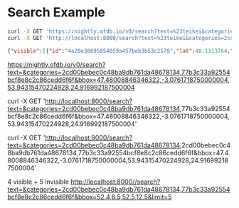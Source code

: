 # Search Example

```sh
curl -X GET 'https://nightly.ofdb.io/v0/search?text=%23teikei&categories=2cd00bebec0c48ba9db761da48678134,77b3c33a92554bcf8e8c2c86cedd6f6f&bbox=47.97337538577628,10.95611572265625,48.29004635269247,12.274475097656252'
curl -X GET 'http://localhost:8000/search?text=%23teikei&categories=2cd00bebec0c48ba9db761da48678134,77b3c33a92554bcf8e8c2c86cedd6f6f&bbox=47.97337538577628,10.95611572265625,48.29004635269247,12.274475097656252'
```

```json
{"visible":[{"id":"4a28e38695854059a457beb3b53c2578","lat":48.1313764,"lng":11.6786861},{"id":"6d6146e07f584e908d142e15a3895917","lat":48.1113642,"lng":11.5949569},{"id":"636eccbedf4243798351bdc3265c76db","lat":48.115337100000005,"lng":11.5759799}],"invisible":[{"id":"fe2e835bb28e4082b0dbd8f2a7158d4f","lat":51.95532468103803,"lng":7.637477517127992},{"id":"de6ac9a92bde46d0b34bd5961196ec12","lat":47.4913731,"lng":7.6175922},{"id":"67dd3653f45c4deaa961c0369520219c","lat":19.471123927418738,"lng":-96.96337670087816},{"id":"ff20f44776c0486682bc2e926d6d2bb3","lat":48.7244278,"lng":9.14492801713147},{"id":"c5c844f92a4d4e459392197bc6805ee7","lat":47.9941572,"lng":7.84340860047771}]}
```

<https://nightly.ofdb.io/v0/search?text=&categories=2cd00bebec0c48ba9db761da48678134,77b3c33a92554bcf8e8c2c86cedd6f6f&bbox=47.48008846346322,-3.0761718750000004,53.94315470224928,24.916992187500004>

curl -X GET '<http://localhost:8000/search?text=&categories=2cd00bebec0c48ba9db761da48678134>,77b3c33a92554bcf8e8c2c86cedd6f6f&bbox=47.48008846346322,-3.0761718750000004,53.94315470224928,24.916992187500004'

curl -X GET '<http://localhost:8000/search?text=&categories=2cd00bebec0c48ba9db761da48678134>,2cd00bebec0c48ba9db761da48678134,77b3c33a92554bcf8e8c2c86cedd6f6f&bbox=47.48008846346322,-3.0761718750000004,53.94315470224928,24.916992187500004'

4 visible + 5 invisible
<http://localhost:8000//search?text=&categories=2cd00bebec0c48ba9db761da48678134,77b3c33a92554bcf8e8c2c86cedd6f6f&bbox=52.4,8.5,52.5,12.5&limit=5>
